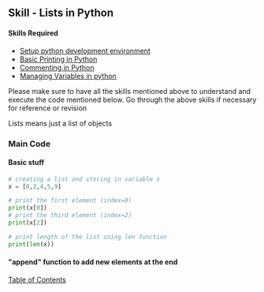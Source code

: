 ## Skill - Lists in Python

#### Skills Required
* [Setup python development environment](https://nagasudhir.blogspot.com/2020/04/setup-python-development-environment_14.html)
* [Basic Printing in Python](https://nagasudhir.blogspot.com/2020/04/basic-printing-in-python.html)
* [Commenting in Python](https://nagasudhir.blogspot.com/2020/04/comments-in-python.html)
* [Managing Variables in python](https://nagasudhir.blogspot.com/2020/04/managing-variables-in-python.html)

Please make sure to have all the skills mentioned above to understand and execute the code mentioned below. Go through the above skills if necessary for reference or revision

Lists means just a list of objects

### Main Code
#### Basic stuff
```python
# creating a list and storing in variable x
x = [0,2,4,5,9]

# print the first element (index=0)
print(x[0])
# print the third element (index=2)
print(x[2])

# print length of the list using len function
print(len(x))
```

#### "append" function to add new elements at the end



[Table of Contents](https://nagasudhir.blogspot.com/2020/04/taming-python-table-of-contents.html)
<!--stackedit_data:
eyJwcm9wZXJ0aWVzIjoidGl0bGU6IExpc3RzIGluIFB5dGhvbl
xuYXV0aG9yOiBOYWdhc3VkaGlyIFB1bGxhXG50YWdzOiAnbGVh
cm5pbmcsIHB5dGhvbiwgdGFtaW5nX3B5dGhvbl9za2lsbCdcbm
NhdGVnb3JpZXM6IHRhbWluZ19weXRob25fc2tpbGxcbmRhdGU6
ICcyMDIwLTA1LTAxJ1xuIiwiaGlzdG9yeSI6WzIwMDA4MzkzNz
QsLTExNTM4Njg5NjldfQ==
-->